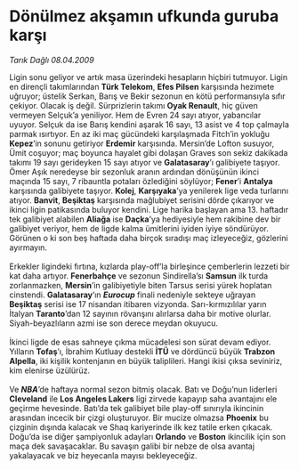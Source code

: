 # Dönülmez akşamın ufkunda guruba karşı

*Tarık Dağlı 08.04.2009*

<div class="taraf_structure_2col_1zq">
<div class="margen_n">



 <p>Ligin sonu geliyor ve artık masa üzerindeki hesapların hiçbiri tutmuyor. Ligin en dirençli takımlarından <b>Türk Telekom</b>, <b>Efes Pilsen</b> karşısında hezimete uğruyor; üstelik Serkan, Barış ve Bekir sezonun en kötü performansıyla sıfır çekiyor. Olacak iş değil. Sürprizlerin takımı <b>Oyak Renault</b>, hiç güven vermeyen Selçuk’a yeniliyor. Hem de Evren 24 sayı atıyor, yabancılar uyuyor. Selçuk da ise Barış kendini aşarak 16 sayı, 13 asist ve 4 top çalmayla parmak ısırtıyor. En az iki maç gücündeki karşılaşmada Fitch’in yokluğu <b>Kepez</b>’in sonunu getiriyor <b>Erdemir</b> karşısında. Mersin’de Lofton susuyor, Ümit coşuyor; maç boyunca hayalet gibi dolaşan Graves son sekiz dakikada takımı 19 sayı gerideyken 15 sayı atıyor ve <b>Galatasaray</b>’ı galibiyete taşıyor. Ömer Aşık neredeyse bir sezonluk aranın ardından dönüşünün ikinci maçında 15 sayı, 7 ribauntla potaları özlediğini söylüyor; <b>Fener</b>’i <b>Antalya</b> karşısında galibiyete taşıyor. <b>Kolej</b>, <b>Karşıyaka</b>’ya yenilerek lige veda turlarını atıyor. <b>Banvit</b>, <b>Beşiktaş</b> karşısında mağlubiyet serisini dörde çıkarıyor ve ikinci ligin patikasında buluyor kendini. Lige harika başlayan ama 13. haftadır tek galibiyet alabilen <b>Aliağa</b> ise <b>Daçka</b>’ya hediyesiyle hem rakibine dev bir galibiyet veriyor, hem de ligde kalma ümitlerini iyiden iyiye söndürüyor. Görünen o ki son beş haftada daha birçok sıradışı maç izleyeceğiz, gözlerini ayırmayın. <br/><br/>Erkekler ligindeki fırtına, kızlarda play-off’la birleşince çemberlerin lezzeti bir kat daha artıyor. <b>Fenerbahçe</b> ve sezonun Sindirella’sı <b>Samsun</b> ilk turda zorlanmazken, <b>Mersin</b>’in galibiyetiyle biten Tarsus serisi yürek hoplatan cinstendi. <b>Galatasaray</b>’ın <b><i>Eurocup</i></b> finali nedeniyle sekteye uğrayan <b>Beşiktaş</b> serisi ise 17 nisandan itibaren vizyonda. Sarı-kırmızılılar yarın İtalyan <b>Taranto</b>’dan 12 sayının rövanşını alırlarsa daha bir motive olurlar. Siyah-beyazlıların azmi ise son derece meydan okuyucu. <br/><br/>İkinci ligde de esas sahneye çıkma mücadelesi son sürat devam ediyor. Yılların <b>Tofaş</b>’ı, İbrahim Kutluay destekli <b>İTÜ</b> ve dördüncü büyük <b>Trabzon Alpella</b>, iki kişilik kontenjanın en büyük taliplileri. Hangi ikisi çıksa seviniriz, kim elenirse üzülürüz. <br/><br/>Ve <b><i>NBA</i></b>’de haftaya normal sezon bitmiş olacak. Batı ve Doğu’nun liderleri <b>Cleveland</b> ile <b>Los Angeles Lakers</b> ligi zirvede kapayıp saha avantajını ele geçirme hevesinde. Batı’da tek galibiyet bile play-off sınırıyla ikincinin arasından incecik bir çizgi oluşturuyor. Bir mucize olmazsa <b>Phoenix</b> bu çizginin dışında kalacak ve Shaq kariyerinde ilk kez tatile erken çıkacak. Doğu’da ise diğer şampiyonluk adayları <b>Orlando</b> ve <b>Boston</b> ikincilik için son maça dek savaşacaklar. Bu savaşın galibi bir nebze de olsa avantaj yakalayacak ve biz heyecanla mayısı bekleyeceğiz.</p>
<br/>
<br/>
<br/>



<br/>


<div id="taraf_not">
</div>

</div>


</div>
